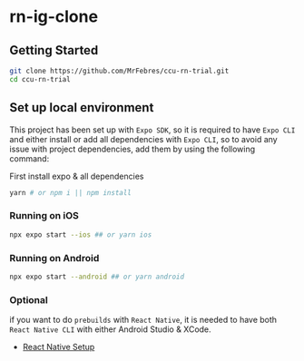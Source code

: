 # rn-ig-clone

## Getting Started

```sh
git clone https://github.com/MrFebres/ccu-rn-trial.git
cd ccu-rn-trial
```

## Set up local environment

This project has been set up with `Expo SDK`, so it is required to have `Expo CLI` and either install or add all dependencies with `Expo CLI`, so to avoid any issue with project dependencies, add them by using the following command:

First install expo & all dependencies

```sh
yarn # or npm i || npm install
```

### Running on iOS

```sh
npx expo start --ios ## or yarn ios
```

### Running on Android

```sh
npx expo start --android ## or yarn android
```

### Optional

if you want to do `prebuilds` with `React Native`, it is needed to have both `React Native CLI` with either Android Studio & XCode.

- [React Native Setup](https://reactnative.dev/docs/environment-setup)
